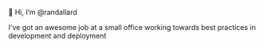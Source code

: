 👋 Hi, I’m @randallard

I've got an awesome job at a small office working towards best practices in development and deployment
